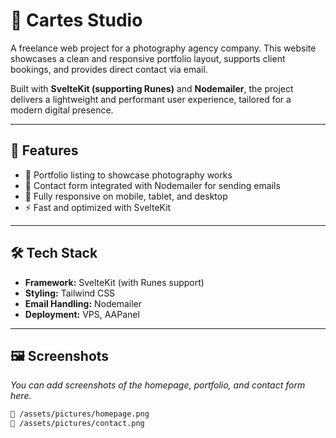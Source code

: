# 📸 Cartes Studio

A freelance web project for a photography agency company. This website showcases a clean and responsive portfolio layout, supports client bookings, and provides direct contact via email.

Built with **SvelteKit (supporting Runes)** and **Nodemailer**, the project delivers a lightweight and performant user experience, tailored for a modern digital presence.

---

## 🚀 Features

- 📁 Portfolio listing to showcase photography works  
- 📩 Contact form integrated with Nodemailer for sending emails  
- 📱 Fully responsive on mobile, tablet, and desktop  
- ⚡ Fast and optimized with SvelteKit  

---

## 🛠️ Tech Stack

- **Framework:** SvelteKit (with Runes support)  
- **Styling:** Tailwind CSS  
- **Email Handling:** Nodemailer  
- **Deployment:** VPS, AAPanel  

---

## 🖼️ Screenshots

_You can add screenshots of the homepage, portfolio, and contact form here._

```bash
📁 /assets/pictures/homepage.png
📁 /assets/pictures/contact.png
